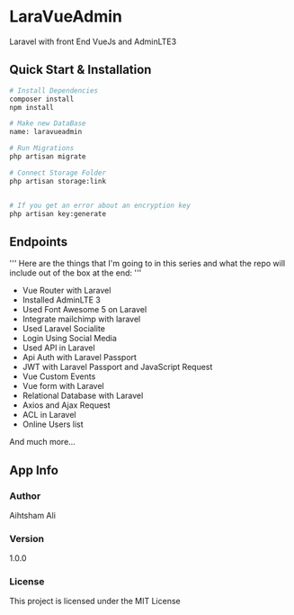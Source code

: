 # LaraVueAdmin
Laravel with front End VueJs and AdminLTE3

## Quick Start & Installation

``` bash
# Install Dependencies
composer install
npm install

# Make new DataBase
name: laravueadmin

# Run Migrations
php artisan migrate

# Connect Storage Folder
php artisan storage:link


# If you get an error about an encryption key
php artisan key:generate
```




## Endpoints
'''
Here are the things that I'm going to in this series and what the repo will include out of the box at the end:
'''

 * Vue Router with Laravel
 * Installed AdminLTE 3
 * Used Font Awesome 5 on Laravel
 * Integrate mailchimp with laravel
 * Used Laravel Socialite
 * Login Using Social Media
 * Used API in Laravel
 * Api Auth with Laravel Passport
 * JWT with Laravel Passport and JavaScript Request
 * Vue Custom Events
 * Vue form with Laravel
 * Relational Database with Laravel
 * Axios and Ajax Request
 * ACL in Laravel
 * Online Users list

And much more...

## App Info

### Author

Aihtsham Ali

### Version

1.0.0

### License

This project is licensed under the MIT License



